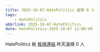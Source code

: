 ```yaml
---
title: 2025-10-07-HatePolitics 違規 0 人
tags:
    - HatePolitics
abbrlink: 2025-10-07-HatePolitics
date: HatePolitics-2025-10-07 12:00:00
---
```

HatePolitics 板 [板規連結](https://www.ptt.cc/bbs/HatePolitics/M.1617115262.A.D60.html)
昨天違規 0 人
